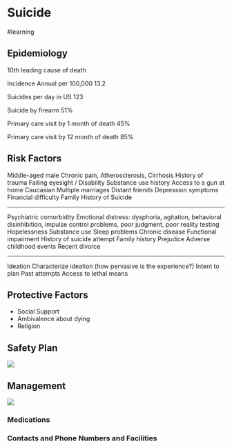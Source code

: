 # Suicide
#learning

## Epidemiology

10th leading cause of death

Incidence Annual per 100,000
13.2

Suicides per day in US
123

Suicide by firearm
51%

Primary care visit by 1 month of death
45%

Primary care visit by 12 month of death
85%

## Risk Factors
Middle-aged male
Chronic pain, Atherosclerosis, Cirrhosis
History of trauma
Failing eyesight / Disability
Substance use history
Access to a gun at home
Caucasian
Multiple marriages
Distant friends
Depression symptoms
Financial difficulty
Family History of Suicide

- - - -

Psychiatric comorbidity
Emotional distress: dysphoria, agitation, behavioral disinhibition, impulse control problems, poor judgment, poor reality testing
Hopelessness
Substance use
Sleep problems
Chronic disease
Functional impairment
History of suicide attempt
Family history
Prejudice
Adverse childhood events
Recent divorce

- - - -

Ideation
Characterize ideation (how pervasive is the experience?)
Intent to plan
Past attempts
Access to lethal means

## Protective Factors
* Social Support
* Ambivalence about dying
* Religion

## Safety Plan
![](Suicide/31A9F416-29AD-4DA1-A93C-AA1EBEA2C06C.png)

## Management
![](Suicide/D750FAB2-8768-4904-8DE8-CD7F7778A915.png)

### Medications

### Contacts and Phone Numbers and Facilities
